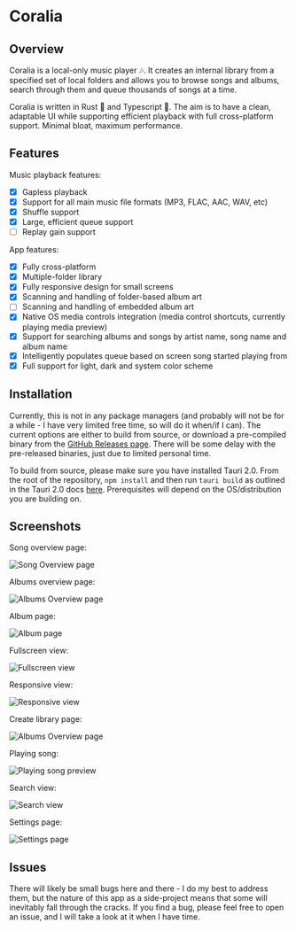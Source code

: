 # Coralia

## Overview

Coralia is a local-only music player 🎶. It creates an internal library from a specified
set of local folders and allows you to browse songs and albums, search through them and
queue thousands of songs at a time.

Coralia is written in Rust 🦀 and Typescript 🎉. The aim is to have a clean, adaptable UI
while supporting efficient playback with full cross-platform support. Minimal bloat,
maximum performance.

## Features

Music playback features:

- [X] Gapless playback
- [X] Support for all main music file formats (MP3, FLAC, AAC, WAV, etc)
- [X] Shuffle support
- [X] Large, efficient queue support
- [ ] Replay gain support

App features:

- [X] Fully cross-platform
- [X] Multiple-folder library
- [X] Fully responsive design for small screens
- [X] Scanning and handling of folder-based album art
- [ ] Scanning and handling of embedded album art
- [X] Native OS media controls integration (media control shortcuts, currently playing media preview)
- [X] Support for searching albums and songs by artist name, song name and album name
- [X] Intelligently populates queue based on screen song started playing from
- [X] Full support for light, dark and system color scheme

## Installation

Currently, this is not in any package managers (and probably will not be for a while - I
have very limited free time, so will do it when/if I can). The current options are either to
build from source, or download a pre-compiled binary from the
[GitHub Releases page](https://github.com/callum-jones19/coralia/releases). There will be some delay
with the pre-released binaries, just due to limited personal time.

To build from source, please make sure you have installed Tauri 2.0. From the
root of the repository, `npm install` and then run `tauri build` as outlined
in the Tauri 2.0 docs [here](https://tauri.app/distribute/). Prerequisites will
depend on the OS/distribution you are building on.

## Screenshots

Song overview page:

![Song Overview page](assets/songs_page_overview.png)

Albums overview page:

![Albums Overview page](assets/albums_page_overview.png)

Album page:

![Album page](assets/album_page_overview.png)

Fullscreen view:

![Fullscreen view](assets/fullscreen_overview.png)

Responsive view:

![Responsive view](assets/responsive_page_preview.png)

Create library page:

![Albums Overview page](assets/create_library_overview.png)

Playing song:

![Playing song preview](assets/playing_song_preview.png)

Search view:

![Search view](assets/search_page_overview.png)

Settings page:

![Settings page](assets/settings_page_overview.png)

## Issues

There will likely be small bugs here and there - I do my best to address them, but
the nature of this app as a side-project means that some will inevitably fall through the
cracks. If you find a bug, please feel free to open an issue, and I will take a look at it
when I have time.
